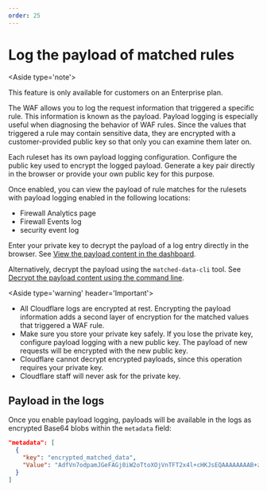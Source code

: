 ```yaml
---
order: 25
---
```


# Log the payload of matched rules

<Aside type='note'>

This feature is only available for customers on an Enterprise plan.

</Aside>

The WAF allows you to log the request information that triggered a specific rule. This information is known as the payload. Payload logging is especially useful when diagnosing the behavior of WAF rules. Since the values that triggered a rule may contain sensitive data, they are encrypted with a customer-provided public key so that only you can examine them later on.

Each ruleset has its own payload logging configuration. Configure the public key used to encrypt the logged payload. Generate a key pair directly in the browser or provide your own public key for this purpose.

Once enabled, you can view the payload of rule matches for the rulesets with payload logging enabled in the following locations:

* Firewall Analytics page
* Firewall Events log
* security event log

Enter your private key to decrypt the payload of a log entry directly in the browser. See [View the payload content in the dashboard](/managed-rulesets/payload-logging/view).

Alternatively, decrypt the payload using the `matched-data-cli` tool. See [Decrypt the payload content using the command line](/managed-rulesets/payload-logging/command-line#decrypt-the-payload-content-using-the-command-line).

<Aside type='warning' header='Important'>

* All Cloudflare logs are encrypted at rest. Encrypting the payload information adds a second layer of encryption for the matched values that triggered a WAF rule.
* Make sure you store your private key safely. If you lose the private key, configure payload logging with a new public key. The payload of new requests will be encrypted with the new public key.
* Cloudflare cannot decrypt encrypted payloads, since this operation requires your private key.
* Cloudflare staff will never ask for the private key.

</Aside>



## Payload in the logs

Once you enable payload logging, payloads will be available in the logs as encrypted Base64 blobs within the `metadata` field:

```json
"metadata": [
  {
    "key": "encrypted_matched_data",
    "Value": "AdfVn7odpamJGeFAGj0iW2oTtoXOjVnTFT2x4l+cHKJsEQAAAAAAAAB+zDygjV2aUI92FV4cHMkp+4u37JHnH4fUkRqasPYaCgk="
  }
]
```
